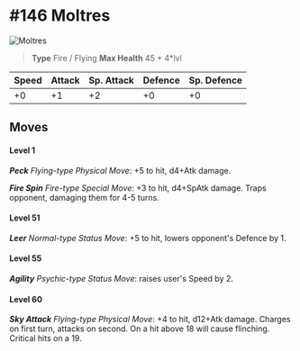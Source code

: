 # #146 Moltres


![Moltres](https://img.pokemondb.net/sprites/home/normal/1x/moltres.png)

> **Type** Fire / Flying
> **Max Health** 45 + 4\*lvl

| Speed | Attack | Sp. Attack | Defence | Sp. Defence |
| ----- | ------ | ---------- | ------- | ----------- |
| +0 | +1 | +2 | +0 | +0 |

## Moves
#### Level 1

***Peck** Flying-type Physical Move*: +5 to hit, d4+Atk damage. 

***Fire Spin** Fire-type Special Move*: +3 to hit, d4+SpAtk damage. Traps opponent, damaging them for 4-5 turns.
#### Level 51

***Leer** Normal-type Status Move*: +5 to hit, lowers opponent's Defence by 1.
#### Level 55

***Agility** Psychic-type Status Move*: raises user's Speed by 2.
#### Level 60

***Sky Attack** Flying-type Physical Move*: +4 to hit, d12+Atk damage. Charges on first turn, attacks on second. On a hit above 18 will cause flinching. Critical hits on a 19.

